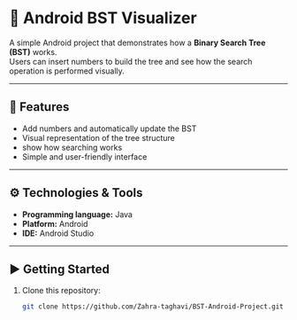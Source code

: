 # 🌳 Android BST Visualizer

A simple Android project that demonstrates how a **Binary Search Tree (BST)** works.  
Users can insert numbers to build the tree and see how the search operation is performed visually.

---

## 📱 Features
- Add numbers and automatically update the BST
- Visual representation of the tree structure
- show how searching works
- Simple and user-friendly interface

---

## ⚙️ Technologies & Tools
- **Programming language:** Java 
- **Platform:** Android
- **IDE:** Android Studio

---

## ▶️ Getting Started

1. Clone this repository:
   ```bash
   git clone https://github.com/Zahra-taghavi/BST-Android-Project.git
